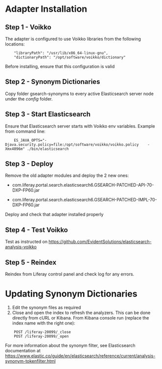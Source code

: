 # Adapter Installation



## Step 1 - Voikko

The adapter is configured to use Voikko libraries from the following locations:

```
	"libraryPath": "/usr/lib/x86_64-linux-gnu",
	"dictionaryPath": "/opt/software/voikko/dictionary"
```
Before installing, ensure that this configuration is valid

## Step 2 - Synonym Dictionaries

Copy folder gsearch-synonyms to every active Elasticsearch server node under the *config* folder.

## Step 3 - Start Elasticsearch 

Ensure that Elasticsearch server starts with Voikko env variables. Example from command line:

```
	ES_JAVA_OPTS="-Djava.security.policy=file:/opt/software/voikko/voikko.policy 	-Xmx4096m" ./bin/elasticsearch
```
## Step 3 - Deploy

Remove the old adapter modules and deploy the 2 new ones:

* com.liferay.portal.search.elasticsearch6.GSEARCH-PATCHED-API-70-DXP-FP60.jar

* com.liferay.portal.search.elasticsearch6.GSEARCH-PATCHED-IMPL-70-DXP-FP60.jar

Deploy and check that adapter installed properly

## Step 4 - Test Voikko

Test as instructed on https://github.com/EvidentSolutions/elasticsearch-analysis-voikko

## Step 5 - Reindex

Reindex from Liferay control panel and check log for any errors.

# Updating Synonym Dictionaries

1. Edit the synonym files as required
1. Close and open the index to refresh the analyzers. This can be done directly from cURL or Kibana. From Kibana console run (replace the index name with the right one):

```
	POST /liferay-20099/_close
	POST /liferay-20099/_open
```

For more information about the synonym filter, see Elasticsearch documentation at https://www.elastic.co/guide/en/elasticsearch/reference/current/analysis-synonym-tokenfilter.html 



